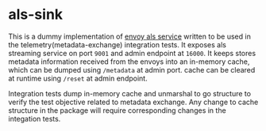 # als-sink

This is a dummy implementation of [envoy als service](https://www.envoyproxy.io/docs/envoy/latest/api-v3/service/accesslog/v3/als.proto) written to be used in the telemetry(metadata-exchange) integration tests. It exposes als streaming service on port `9001` and admin endpoint at `16000`. It keeps stores metadata information received from the envoys into an in-memory cache, which can be dumped using `/metadata` at admin port. cache can be cleared at runtime using `/reset` at admin endpoint.

Integration tests dump in-memory cache and unmarshal to go structure to verify the test objective related to metadata exchange. Any change to cache structure in the package will require corresponding changes in the integation tests.